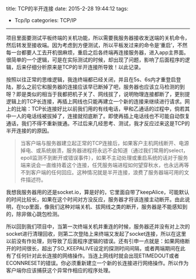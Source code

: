 title: TCP的半开连接
date: 2015-2-28 19:44:12
tags:
- Tcp/Ip
categories: TCP/IP
---

项目里面要测试平板终端的关机功能，所以需要我服务器接收发送端的关机命令，然后转发至接收端。因为考虑到方便测试，所以平板发过来的命令是‘重启’，不然每一台都要人工去开机很麻烦，重启之后各终端再连接服务器，进入app主界面。很简单的一个逻辑，可是在实际测试的时候，却出现了问题，影响了后面程序的逻辑，后来仔细分析原来是TCP的半开连接所导致！以此记录。<!-- more -->

按照以往正常的思维逻辑，我连终端都已经关闭，并且在5s、6s内才重登启登陆，那么之前它和服务器的连接应该早已断掉了吧，服务器也应该立马检测的到呀？即是类似的相当于我都把机子关了、网线拔了，说明物理连接都断了，更别提逻辑上的TCP长连接，再插上网线也只能再建立一个新的连接来继续进行请求。网上的比喻：TCP长连接好比以前我们用的有线电话，甲和乙通话的过程中，倘若其中一人的电话线被拔掉了，连接就彻底断了。即使再插上电话线也不可能自动恢复通话，我们不得不重新拨通。不过后来几经思考、测试，我才反应过来这是TCP的半开连接的的原因。

>当客户端与服务器建立起正常的TCP连接后，如果客户主机网线断开、电源掉电、或系统崩溃，服务器进程将永远不会知道（通过我们常用的select，epoll监测不到断开或错误事件），如果不主动处理或重启系统的话对于服务端来说会一直维持着这个连接，任凭服务端进程如何望穿秋水，也永远再等不到客户端的任何回应。这种情况就是半开连接，浪费了服务器端可用的文件描述符。

我想我服务器用的还是socket.io，算是好的，它里面自带了keepAlice，可能默认的时间比较长，如果在这个时间对方没反应，服务器才将该连接主动断开。由此说明，在tcp里面，像我们这种对端关机、拔网线之类的断开，服务器是不能感知到的，除非做心跳包检测。

所以回到我们项目中，当第一次终端关机并重连的时候，服务器还并没有对上次的socket进行清理回收，则第二次登陆上来终端又发起了socket连接，所以在这里以前没有作处理，则导致了后面程序逻辑的错误。还有引申一点就是：如果网络断开的时间很长，超出了SO_KEEPALIVE设定的探测时间间隔，或者两端期间在此有了任何针对此长连接的网络操作。当连上网线时就会出现ETIMEDOUT或者ECONNRESET的错误。你必须重新建立一个新的长连接进行网络操作。所以作为客户端你应该捕获这个异常作相应的程序处理。